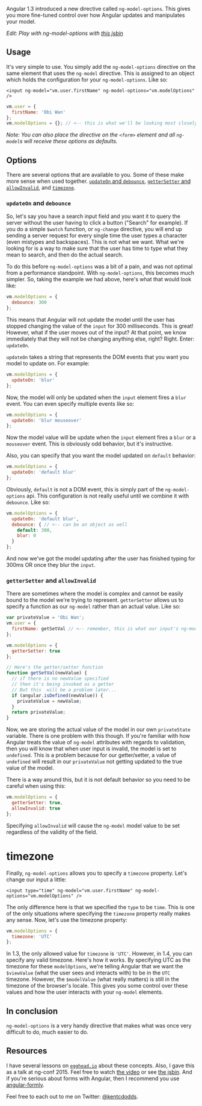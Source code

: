 Angular 1.3 introduced a new directive called `ng-model-options`. This gives you
more fine-tuned control over how Angular updates and manipulates your model.

*Edit: Play with ng-model-options with [this jsbin](http://jsbin.com/wihuje/edit?html,css,js,output)*

## Usage

It's very simple to use. You simply add the `ng-model-options` directive on the
same element that uses the `ng-model` directive. This is assigned to an object
which holds the configuration for your `ng-model-options`. Like so:

```markup
<input ng-model="vm.user.firstName" ng-model-options="vm.modelOptions" />
```

```javascript
vm.user = {
  firstName: 'Obi Wan'
};
vm.modelOptions = {}; // <-- this is what we'll be looking most closely at
```

*Note: You can also place the directive on the `<form>` element and all
`ng-model`s will receive these options as defaults.*

## Options

There are several options that are available to you. Some of these make more 
sense when used together. [`updateOn` and `debounce`](#updateon-and-debounce),
[`getterSetter` and `allowInvalid`](#gettersetter-and-allow-invalid), and
[`timezone`](#timezone).

### `updateOn` and `debounce`

So, let's say you have a search input field and you want it to query the server
without the user having to click a button ("Search" for example). If you do a
simple `$watch` function, or `ng-change` directive, you will end up sending a
server request for every single time the user types a character (even mistypes
and backspaces). This is not what we want. What we're looking for is a way to
make sure that the user has time to type what they mean to search, and then do
the actual search.

To do this before `ng-model-options` was a bit of a pain, and was not optimal
from a performance standpoint. With `ng-model-options`, this becomes much
simpler. So, taking the example we had above, here's what that would look like:

```javascript
vm.modelOptions = {
  debounce: 300
};
```

This means that Angular will not update the model until the user has stopped
changing the value of the `input` for 300 milliseconds. This is great! However,
what if the user moves out of the input? At that point, we know immediately that
they will not be changing anything else, right? Right. Enter: `updateOn`.

`updateOn` takes a string that represents the DOM events that you want you model
to update on. For example:

```javascript
vm.modelOptions = {
  updateOn: 'blur'
};
```

Now, the model will only be updated when the `input` element fires a `blur`
event. You can even specify multiple events like so:

```javascript
vm.modelOptions = {
  updateOn: 'blur mouseover'
};
```

Now the model value will be update when the `input` element fires a `blur` or a
`mouseover` event. This is obviously odd behavior, but it's instructive.

Also, you can specify that you want the model updated on `default` behavior:

```javascript
vm.modelOptions = {
  updateOn: 'default blur'
};
```

Obviously, `default` is not a DOM event, this is simply part of the
`ng-model-options` api. This configuration is not really useful until we combine
it with `debounce`. Like so:

```javascript
vm.modelOptions = {
  updateOn: 'default blur',
  debounce: { // <-- can be an object as well
    default: 300,
    blur: 0
  }
};
```

And now we've got the model updating after the user has finished typing for
300ms OR once they blur the `input`.

### `getterSetter` and `allowInvalid`

There are sometimes where the model is complex and cannot be easily bound to the
model we're trying to represent. `getterSetter` allows us to specify a function
as our `ng-model` rather than an actual value. Like so:

```javascript
var privateValue = 'Obi Wan';
vm.user = {
  firstName: getSetVal // <-- remember, this is what our input's ng-model is bound to
};

vm.modelOptions = {
  getterSetter: true
};

// Here's the getter/setter function
function getSetVal(newValue) {
  // if there is no newValue specified
  // then it's being invoked as a getter
  // But this  will be a problem later...
  if (angular.isDefined(newValue)) {
    privateValue = newValue;
  }
  return privateValue;
}
```

Now, we are storing the actual value of the model in our own `privateState`
variable. There is one problem with this though. If you're familiar with how
Angular treats the value of `ng-model` attributes with regards to validation,
then you will know that when user input is invalid, the model is set to
`undefined`. This is a problem because for our getter/setter, a value of
`undefined` will result in our `privateValue` not getting updated to the true
value of the model.

There is a way around this, but it is not default behavior so you need to be
careful when using this:

```javascript
vm.modelOptions = {
  getterSetter: true,
  allowInvalid: true
};
```

Specifying `allowInvalid` will cause the `ng-model` model value to be set
regardless of the validity of the field.

# timezone

Finally, `ng-model-options` allows you to specify a `timezone` property. Let's
change our input a little:

```markup
<input type="time" ng-model="vm.user.firstName" ng-model-options="vm.modelOptions" />
```

The only difference here is that we specified the `type` to be `time`. This is
one of the only situations where specifying the `timezone` property really makes
any sense. Now, let's use the timezone property:

```javascript
vm.modelOptions = {
  timezone: 'UTC'
};
```

In 1.3, the only allowed value for `timezone` is `'UTC'`. However, in 1.4, you
can specify any valid timezone. Here's how it works. By specifying UTC as the
timezone for these `modelOptions`, we're telling Angular that we want the
`$viewValue` (what the user sees and interacts with) to be in the `UTC`
timezone. However, the `$modelValue` (what really matters) is still in the
timezone of the browser's locale. This gives you some control over these values
and how the user interacts with your `ng-model` elements.

## In conclusion

`ng-model-options` is a very handy directive that makes what was once very
difficult to do, much easier to do.

## Resources

I have several lessons on [`egghead.io`](http://bit.ly/egghead-ng-model-options)
about these concepts. Also, I gave this as a talk at ng-conf 2015. Feel free to
watch [the video](http://youtu.be/k3t3ov6xHDw) or see [the jsbin](http://jsbin.com/qocekak/edit). And if you're serious about forms with
Angular, then I recommend you use
[angular-formly](http://formly-js.github.io/angular-formly/).

Feel free to each out to me on Twitter:
[@kentcdodds](https://twitter.com/kentcdodds).
